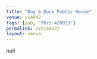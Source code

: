 ```yaml
---
title: "Dog & Duck Public House"
venue: v14842
tags: [pub, "fhrs:428023"]
permalink: /v/14842/
layout: venue
---
```

null